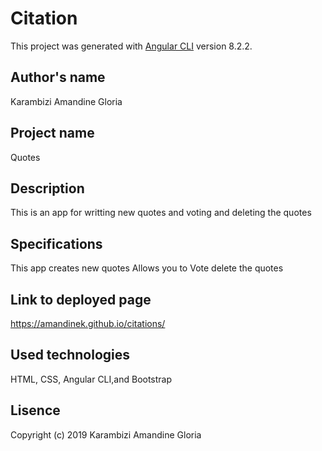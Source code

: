 # Citation

This project was generated with [Angular CLI](https://github.com/angular/angular-cli) version 8.2.2.

## Author's name 

Karambizi Amandine Gloria

## Project name 
Quotes

## Description 

This is an app for writting new quotes and voting and deleting the quotes


## Specifications

This app creates new quotes
Allows you to Vote 
delete the quotes

## Link to deployed page
 https://amandinek.github.io/citations/

## Used technologies

HTML, CSS, Angular CLI,and Bootstrap

## Lisence

Copyright (c) 2019 Karambizi Amandine Gloria
